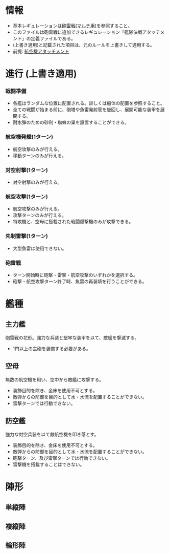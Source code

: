 # 情報
- 基本レギュレーションは[砲雷戦(マルチ用)](https://github.com/gJgDqVJrP7/Hourai/blob/2nd-benchmark/%E7%A0%B2%E9%9B%B7%E6%88%A6(%E3%83%9E%E3%83%AB%E3%83%81%E7%94%A8).md)を参照すること。
- このファイルは砲雷戦に追加できるレギュレーション「艦隊決戦アタッチメント」の定義ファイルである。
- (上書き適用)と記載された項目は、元のルールを上書きして適用する。
- 前提: [航空機アタッチメント](https://github.com/gJgDqVJrP7/Hourai/blob/2nd-benchmark/%E7%A0%B2%E9%9B%B7%E6%88%A6-%E8%88%AA%E7%A9%BA%E6%A9%9F%E3%82%A2%E3%82%BF%E3%83%83%E3%83%81%E3%83%A1%E3%83%B3%E3%83%88.md)
# 進行 (上書き適用)
### 戦闘準備
- 各艦はランダムな位置に配置される。詳しくは船体の配置を参照すること。
- 全ての戦闘が始まる前に、砲塔や魚雷発射管を旋回し、展開可能な装甲を展開する。
- 耐水弾のための砂利・蜘蛛の巣を設置することができる。
### 航空機発艦(1ターン)
- 航空攻撃のみが行える。
- 移動ターンのみが行える。
### 対空射撃(1ターン)
- 対空射撃のみが行える。
### 航空攻撃(1ターン)
- 航空攻撃のみが行える。
- 攻撃ターンのみが行える。
- 特攻機と、空母に搭載された戦闘爆撃機のみが攻撃できる。
### 先制雷撃(1ターン)
- 大型魚雷は使用できない。
### 砲雷戦
- ターン開始時に砲撃・雷撃・航空攻撃のいずれかを選択する。
- 砲撃・航空攻撃ターン終了時、魚雷の再装填を行うことができる。
# 艦種
## 主力艦
砲雷戦の花形。強力な兵装と堅牢な装甲を以て、敵艦を撃滅する。
- 1門以上の主砲を装備する必要がある。
## 空母
無数の航空機を用い、空中から敵艦に攻撃する。
- 装飾目的を除き、金床を使用不可とする。
- 敵弾からの防御を目的として水・水流を配置することができない。
- 雷撃ターンでは行動できない。
## 防空艦
強力な対空兵装を以て敵航空機を叩き落とす。
- 装飾目的を除き、金床を使用不可とする。
- 敵弾からの防御を目的として水・水流を配置することができない。
- 砲撃ターン、及び雷撃ターンでは行動できない。
- 雷撃機を搭載することはできない。

# 陣形
## 単縦陣
## 複縦陣
## 輪形陣

